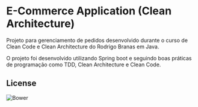 # E-Commerce Application (Clean Architecture)
Projeto para gerenciamento de pedidos desenvolvido durante o curso de Clean Code e Clean Architecture do Rodrigo Branas em Java.

O projeto foi desenvolvido utilizando Spring boot e seguindo boas práticas de programação como TDD, Clean Architecture e Clean Code.

## License
![Bower](https://img.shields.io/bower/l/bootstrap)
